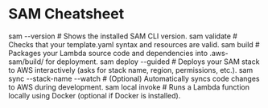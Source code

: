 # SAM Cheatsheet

sam --version                          # Shows the installed SAM CLI version.
sam validate                           # Checks that your template.yaml syntax and resources are valid.
sam build                              # Packages your Lambda source code and dependencies into .aws-sam/build/ for deployment.
sam deploy --guided                    # Deploys your SAM stack to AWS interactively (asks for stack name, region, permissions, etc.).
sam sync --stack-name <name> --watch   # (Optional) Automatically syncs code changes to AWS during development.
sam local invoke                       # Runs a Lambda function locally using Docker (optional if Docker is installed).

